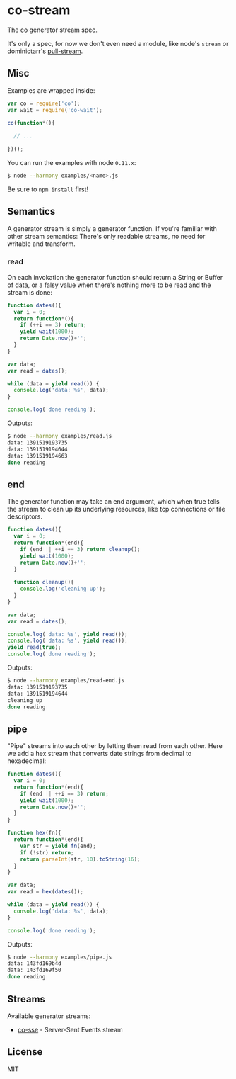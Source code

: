 
# co-stream

  The [co](https://github.com/visionmedia/co) generator stream spec.
  
  It's only a spec, for now we don't even need a module, like node's `stream` or
  dominictarr's [pull-stream](https://github.com/dominictarr/pull-stream).

## Misc

  Examples are wrapped inside:

```js
var co = require('co');
var wait = require('co-wait');

co(function*(){
  
  // ...
  
})();
```

  You can run the examples with node `0.11.x`:

```bash
$ node --harmony examples/<name>.js
```

  Be sure to `npm install` first!

## Semantics

  A generator stream is simply a generator function. If you're familiar with other
stream semantics: There's only readable streams, no need for writable and
transform.

### read

  On each invokation the generator function should return a String or Buffer of
data, or a falsy value when there's nothing more to be read and the stream is
done:

```js
function dates(){
  var i = 0;
  return function*(){
    if (++i == 3) return;
    yield wait(1000);
    return Date.now()+'';
  }
}

var data;
var read = dates();

while (data = yield read()) {
  console.log('data: %s', data);
}

console.log('done reading');
```

  Outputs:

```bash
$ node --harmony examples/read.js
data: 1391519193735
data: 1391519194644
data: 1391519194663
done reading
```

## end

  The generator function may take an end argument, which when true tells the
stream to clean up its underlying resources, like tcp connections or file
descriptors.

```js
function dates(){
  var i = 0;
  return function*(end){
    if (end || ++i == 3) return cleanup();
    yield wait(1000);
    return Date.now()+'';
  }
  
  function cleanup(){
    console.log('cleaning up');
  }
}

var data;
var read = dates();

console.log('data: %s', yield read());
console.log('data: %s', yield read());
yield read(true);
console.log('done reading');
```

  Outputs:

```bash
$ node --harmony examples/read-end.js
data: 1391519193735
data: 1391519194644
cleaning up
done reading
```

## pipe

  "Pipe" streams into each other by letting them read from each other. Here we
  add a hex stream that converts date strings from decimal to hexadecimal:

```js
function dates(){
  var i = 0;
  return function*(end){
    if (end || ++i == 3) return;
    yield wait(1000);
    return Date.now()+'';
  }
}

function hex(fn){
  return function*(end){
    var str = yield fn(end);
    if (!str) return;
    return parseInt(str, 10).toString(16);
  }
}

var data;
var read = hex(dates());

while (data = yield read()) {
  console.log('data: %s', data);
}

console.log('done reading');
```

  Outputs:

```bash
$ node --harmony examples/pipe.js
data: 143fd169b4d
data: 143fd169f50
done reading
```

## Streams

  Available generator streams:

  - [co-sse](https://github.com/juliangruber/co-sse) - Server-Sent Events stream

## License
  
  MIT
